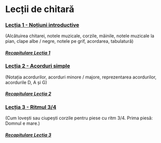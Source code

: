 # Lecții de chitară

### [Lecția 1 - Noțiuni introductive](https://github.com/Voluntari-Noi/guitar-lessons/tree/master/01)
(Alcătuirea chitarei, notele muzicale, corzile, mâinile, notele muzicale la pian, clape albe / negre, notele pe grif, acordarea, tabulatură)

#####  [Recapitulare Lecția 1](https://github.com/Voluntari-Noi/guitar-lessons/tree/master/01/recapitulare)

### [Lecția 2 - Acorduri simple](https://github.com/Voluntari-Noi/guitar-lessons/tree/master/02)

(Notația acordurilor, acorduri minore / majore, reprezentarea acordurilor, acordurile D, A și G)

##### [Recapitulare Lecția 2](https://github.com/Voluntari-Noi/guitar-lessons/tree/master/02/recapitulare)

### [Lecția 3 - Ritmul 3/4](https://github.com/Voluntari-Noi/guitar-lessons/tree/master/03)

(Cum lovești sau ciupești corzile pentru piese cu ritm 3/4. Prima piesă: Domnul e mare.)

##### [Recapitulare Lecția 3](https://github.com/Voluntari-Noi/guitar-lessons/tree/master/03/recapitulare)
